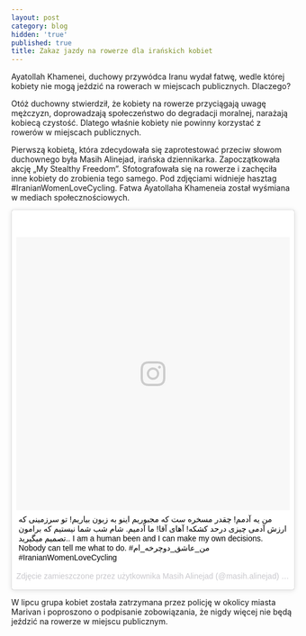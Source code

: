 ```yaml
---
layout: post
category: blog
hidden: 'true'
published: true
title: Zakaz jazdy na rowerze dla irańskich kobiet
---
```

Ayatollah Khamenei, duchowy przywódca Iranu wydał fatwę, wedle której kobiety nie mogą jeździć na rowerach w miejscach publicznych. Dlaczego?      
<!--more-->
Otóż duchowny stwierdził, że kobiety na rowerze przyciągają uwagę mężczyzn, doprowadzają społeczeństwo do degradacji moralnej, narażają kobiecą czystość. Dlatego właśnie kobiety nie powinny korzystać z rowerów w miejscach publicznych.            

Pierwszą kobietą, która zdecydowała się zaprotestować przeciw słowom duchownego była Masih Alinejad, irańska dziennikarka. Zapoczątkowała akcję „My Stealthy Freedom”. Sfotografowała się na rowerze i zachęciła inne kobiety do zrobienia tego samego. Pod zdjęciami widnieje hasztag #IranianWomenLoveCycling. Fatwa Ayatollaha Khameneia został wyśmiana w mediach społecznościowych.      

<blockquote class="instagram-media" data-instgrm-captioned data-instgrm-version="7" style=" background:#FFF; border:0; border-radius:3px; box-shadow:0 0 1px 0 rgba(0,0,0,0.5),0 1px 10px 0 rgba(0,0,0,0.15); margin: 1px; max-width:658px; padding:0; width:99.375%; width:-webkit-calc(100% - 2px); width:calc(100% - 2px);"><div style="padding:8px;"> <div style=" background:#F8F8F8; line-height:0; margin-top:40px; padding:50.0% 0; text-align:center; width:100%;"> <div style=" background:url(data:image/png;base64,iVBORw0KGgoAAAANSUhEUgAAACwAAAAsCAMAAAApWqozAAAABGdBTUEAALGPC/xhBQAAAAFzUkdCAK7OHOkAAAAMUExURczMzPf399fX1+bm5mzY9AMAAADiSURBVDjLvZXbEsMgCES5/P8/t9FuRVCRmU73JWlzosgSIIZURCjo/ad+EQJJB4Hv8BFt+IDpQoCx1wjOSBFhh2XssxEIYn3ulI/6MNReE07UIWJEv8UEOWDS88LY97kqyTliJKKtuYBbruAyVh5wOHiXmpi5we58Ek028czwyuQdLKPG1Bkb4NnM+VeAnfHqn1k4+GPT6uGQcvu2h2OVuIf/gWUFyy8OWEpdyZSa3aVCqpVoVvzZZ2VTnn2wU8qzVjDDetO90GSy9mVLqtgYSy231MxrY6I2gGqjrTY0L8fxCxfCBbhWrsYYAAAAAElFTkSuQmCC); display:block; height:44px; margin:0 auto -44px; position:relative; top:-22px; width:44px;"></div></div> <p style=" margin:8px 0 0 0; padding:0 4px;"> <a href="https://www.instagram.com/p/BKmxBU8jLG2/" style=" color:#000; font-family:Arial,sans-serif; font-size:14px; font-style:normal; font-weight:normal; line-height:17px; text-decoration:none; word-wrap:break-word;" target="_blank">من یه آدمم! چقدر مسخره ست که مجبوریم اینو به زبون بیاریم! تو سرزمینی که ارزش آدمی چیزی درحد کشکه! آهای آقا! ما آدمیم. شام شب شما نیستیم که برامون تصمیم میگیرید.. I am a human been and I can make my own decisions. Nobody can tell me what to do. #من_عاشق_دوچرخه_ام #IranianWomenLoveCycling</a></p> <p style=" color:#c9c8cd; font-family:Arial,sans-serif; font-size:14px; line-height:17px; margin-bottom:0; margin-top:8px; overflow:hidden; padding:8px 0 7px; text-align:center; text-overflow:ellipsis; white-space:nowrap;">Zdjęcie zamieszczone przez użytkownika Masih Alinejad (@masih.alinejad) <time style=" font-family:Arial,sans-serif; font-size:14px; line-height:17px;" datetime="2016-09-21T05:09:41+00:00">20 Wrz, 2016 o 10:09 PDT</time></p></div></blockquote> <script async defer src="//platform.instagram.com/en_US/embeds.js"></script>

W lipcu grupa kobiet została zatrzymana przez policję w okolicy miasta Marivan i poproszono o podpisanie zobowiązania, że nigdy więcej nie będą jeździć na rowerze w miejscu publicznym.
